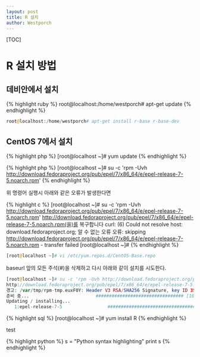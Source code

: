 ```yaml
---
layout: post
title: R 설치
author: Westporch
---
```


[TOC]

R 설치 방법
===========

데비안에서 설치
--------------

{% highlight ruby %}
root@localhost:/home/westporch# apt-get update
{% endhighlight %}

```php
root@localhost:/home/westporch# apt-get install r-base r-base-dev
```

CentOS 7에서 설치
-----------------

{% highlight php %}
[root@localhost ~]# yum update
{% endhighlight %}

{% highlight php %}
[root@localhost ~]#  su -c 'rpm -Uvh http://download.fedoraproject.org/pub/epel/7/x86_64/e/epel-release-7-5.noarch.rpm'
{% endhighlight %}

위 명령어 실행시 아래와 같은 오류가 발생한다면

{% highlight c %}
[root@localhost ~]# su -c 'rpm -Uvh http://download.fedoraproject.org/pub/epel/7/x86_64/e/epel-release-7-5.noarch.rpm'
http://download.fedoraproject.org/pub/epel/7/x86_64/e/epel-release-7-5.noarch.rpm(을)를 복구합니다
curl: (6) Could not resolve host: download.fedoraproject.org; 알 수 없는 오류
오류: skipping http://download.fedoraproject.org/pub/epel/7/x86_64/e/epel-release-7-5.noarch.rpm - transfer failed
[root@localhost ~]#
{% endhighlight %}

```php
[root@localhost ~]# vi /etc/yum.repos.d/CentOS-Base.repo
```
baseurl 앞의 모든 주석(#)을 삭제하고 다시 아래와 같이 설치를 시도한다.

```php
[root@localhost ~]# su -c 'rpm -Uvh http://download.fedoraproject.org/pub/epel/7/x86_64/e/    epel-release-7-5.noarch.rpm'
http://download.fedoraproject.org/pub/epel/7/x86_64/e/epel-release-7-5.noarch.rpm(을)를 복구합니다
경고: /var/tmp/rpm-tmp.euxF0Y: Header V3 RSA/SHA256 Signature, key ID 352c64e5: NOKEY
준비 중...                         ################################# [100%]
Updating / installing...
   1:epel-release-7-5                 ################################# [100%]
```

{% highlight sql %}
[root@localhost ~]# yum install R
{% endhighlight %}

test

{% highlight python %}
s = "Python syntax highlighting"
print s
{% endhighlight %}
